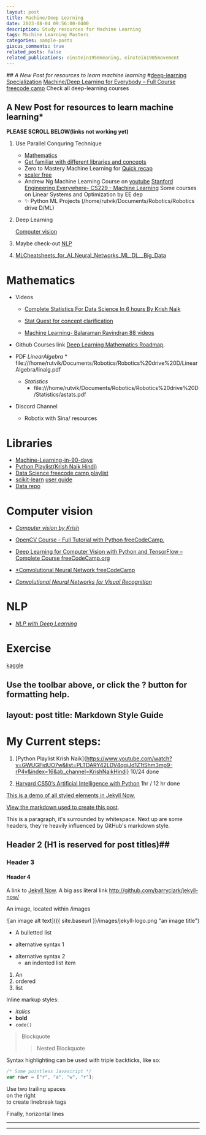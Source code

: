```yaml
---
layout: post
title: Machine/Deep Learning
date: 2023-08-04 09:56:00-0400
description: Study resources for Machine Learning
tags: Machine Learning Masters
categories: sample-posts
giscus_comments: true
related_posts: false
related_publications: einstein1950meaning, einstein1905movement
---
```

*## A New Post for resources to learn machine learning*
#[deep-learning Specialization](https://www.coursera.org/specializations/deep-learning#courses)
[Machine/Deep Learning for Everybody – Full Course  freecode camp](https://www.youtube.com/watch?v=i_LwzRVP7bg&list=PLWKjhJtqVAblStefaz_YOVpDWqcRScc2s&index=2)
Check all deep-learning courses
## A New Post for resources to learn machine learning*

****PLEASE SCROLL BELOW(links not working yet)****

1. Use Parallel Conquring Technique
    * [Mathematics](Mathematics)
    * [Get familiar with different libraries and concepts](Libraries)
    * Zero to Mastery Machine Learning for [Quick recap](https://github.com/mrdbourke/zero-to-mastery-ml)
    * [scaler free](https://www.scaler.com/topics/course/free-supervised-learning-course/)
    * Andrew Ng Machine Learning Course on [youtube](https://www.youtube.com/watch?v=jGwO_UgTS7I&t=11s&ab_channel=StanfordOnline)
      [Stanford Engineering Everywhere- CS229 - Machine Learning](https://see.stanford.edu/Course/CS229)
      Some courses on Linear Systems and Optimization by EE dep
    * ✨ Python ML Projects (/home/rutvik/Documents/Robotics/Robotics drive D/ML)

2. Deep Learning
   
   [Computer vision](Computervision)

4. Maybe check-out [NLP](NLP)
   
5. [MLCheatsheets_for_AI_Neural_Networks_ML_DL__Big_Data](E:\MLCheatsheets_for_AI_Neural_Networks_ML_DL__Big_Data.pdf)

# Mathematics
  * Videos
       * [Complete Statistics For Data Science In 6 hours By Krish Naik](https://www.youtube.com/watch?v=LZzq1zSL1bs&ab_channel=KrishNaik)
         
       * [Stat Quest for concept clarification](https://www.youtube.com/watch?v=4jRBRDbJemM&list=PLblh5JKOoLUICTaGLRoHQDuF_7q2GfuJF&index=23&ab_channel=StatQuestwithJoshStarmer)
         
       * [Machine Learning- Balaraman Ravindran 88 videos](https://www.youtube.com/watch?v=r4sgKrRL2Ys&list=PL1xHD4vteKYVpaIiy295pg6_SY5qznc77&ab_channel=MachineLearning-BalaramanRavindran)
         
  * Github Courses link
    [Deep Learning Mathematics Roadmap](https://github.com/h9-tect/ML-DL_Roadmap./tree/main).

  * PDF
      *LinearAlgebra*
         * file:///home/rutvik/Documents/Robotics/Robotics%20drive%20D/LinearAlgebra/linalg.pdf
      * *Statistics*
         * file:///home/rutvik/Documents/Robotics/Robotics%20drive%20D/Statistics/astats.pdf
   * Discord Channel
      * Robotix with Sina/ resources


# Libraries
  * [Machine-Learning-in-90-days](https://www.youtube.com/watch?v=czQO1_GEEos&list=PLZoTAELRMXVPBTrWtJkn3wWQxZkmTXGwe)
  * [Python Playlist(Krish Naik Hindi)](https://www.youtube.com/watch?v=BN0nnnadFl0&list=PLTDARY42LDV4qqiJd1Z1tShm3mp9-rP4v&index=9&ab_channel=KrishNaikHindi)
  * [Data Science freecode camp playlist](https://www.youtube.com/watch?v=ua-CiDNNj30&list=PLWKjhJtqVAblQe2CCWqV4Zy3LY01Z8aF1)
  * [scikit-learn](https://scikit-learn.org/stable/getting_started.html)
  [user guide](https://scikit-learn.org/stable/user_guide.html)
  * [Data repo](https://archive.ics.uci.edu/)

# Computer vision
* [*Computer vision by Krish*](https://www.youtube.com/watch?v=sXqWrtUseK8&ab_channel=KrishNaik)

* [OpenCV Course - Full Tutorial with Python freeCodeCamp.](https://www.youtube.com/watch?v=oXlwWbU8l2o&ab_channel=freeCodeCamp.org)

* [Deep Learning for Computer Vision with Python and TensorFlow – Complete Course freeCodeCamp.org](https://www.youtube.com/watch?v=IA3WxTTPXqQ&ab_channel=freeCodeCamp.org)

* [*Convolutional Neural Network freeCodeCamp](https://www.youtube.com/watch?v=nVhau51w6dM&ab_channel=freeCodeCamp.org)

* [*Convolutional Neural Networks for Visual Recognition*](https://www.youtube.com/watch?v=vT1JzLTH4G4&t=33s&ab_channel=StanfordUniversitySchoolofEngineering)

# NLP
* [*NLP with Deep Learning*](https://www.youtube.com/watch?v=rmVRLeJRkl4&t=2s&ab_channel=StanfordOnline)

# Exercise
[kaggle](https://www.kaggle.com/competitions)

 Use the toolbar above, or click the **?** button for formatting help.
---
layout: post
title: Markdown Style Guide
---
# My Current steps:
1. [Python Playlist Krish Naik]{https://www.youtube.com/watch?v=GWUGFjdUO7w&list=PLTDARY42LDV4qqiJd1Z1tShm3mp9-rP4v&index=16&ab_channel=KrishNaikHindi} 10/24 done

2. [Harvard CS50’s Artificial Intelligence with Python](https://www.youtube.com/watch?v=5NgNicANyqM&ab_channel=freeCodeCamp.org) 1hr / 12 hr done



[This is a demo of all styled elements in Jekyll Now.](http://www.jekyllnow.com/Markdown-Style-Guide/)

[View the markdown used to create this post](https://raw.githubusercontent.com/barryclark/www.jekyllnow.com/gh-pages/_posts/2014-6-19-Markdown-Style-Guide.md).

This is a paragraph, it's surrounded by whitespace. Next up are some headers, they're heavily influenced by GitHub's markdown style.

## Header 2 (H1 is reserved for post titles)##

### Header 3

#### Header 4

A link to [Jekyll Now](http://github.com/barryclark/jekyll-now/). A big ass literal link <http://github.com/barryclark/jekyll-now/>

An image, located within /images

![an image alt text]({{ site.baseurl }}/images/jekyll-logo.png "an image title")

* A bulletted list
- alternative syntax 1
+ alternative syntax 2
  - an indented list item

1. An
2. ordered
3. list

Inline markup styles:

- _italics_
- **bold**
- `code()`

> Blockquote
>> Nested Blockquote

Syntax highlighting can be used with triple backticks, like so:

```javascript
/* Some pointless Javascript */
var rawr = ["r", "a", "w", "r"];
```

Use two trailing spaces  
on the right  
to create linebreak tags  

Finally, horizontal lines

----
****
